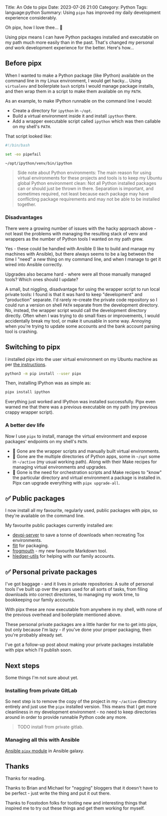 Title: An Ode to pipx
Date: 2023-07-26 21:00
Category: Python
Tags: language:python
Summary: Using `pipx` has improved my daily development experience considerably.

Oh pipx, how I love thee... 🎵

Using pipx means I can have Python packages installed and executable on my path
much more easily than in the past. That's changed my personal _and_ work
development experience for the better. Here's how...

## Before pipx

When I wanted to make a Python package (like IPython) available on the command
line in my Linux environment, I would get hacky... Using `virtualenv` and
boilerplate `bash` scripts I would manage package installs, and then wrap them
in a script to make them available on my `PATH`.

As an example, to make IPython runnable on the command line I would:

* Create a directory for `ipython` in `~/opt`.
* Build a virtual environment inside it and install `ipython` there.
* Add a wrapper executable script called `ipython` which was then callable on
  my shell's `PATH`.

That script looked like:

```sh
#!/bin/bash

set -eo pipefail

~/opt/ipython/venv/bin/ipython
```

> Side note about Python environments:
> The main reason for using virtual environments for these projects and tools is
> to keep my Ubuntu global Python environment clean: Not all Python installed
> packages can or should just be thrown in there. Separation is important, and
> sometimes required, not least because each package may have conflicting package
> requirements and may not be able to be installed together.


### Disadvantages

There were a growing number of issues with the hacky approach above - not least
the problems with managing the resulting stack of venv and wrappers as the
number of Python tools I wanted on my path grew.

Yes - these could be handled with Ansible (I like to build and manage my
machines with Ansible), but there always seems to be a lag between the time I
"need" a new thing on my command line, and when I manage to get it wired into
Ansible correctly.

Upgrades also became hard - where were all those manually managed tools? Which
ones should I update?

A small, but niggling, disadvantage for using the wrapper script to run local
private tools: I found is that it was hard to keep "development" and
"production" separate. I'd rarely re-create the private code repository so I
could run a version on shell `PATH` separate from the development directory.
No, instead, the wrapper script would call the development directory directly.
Often when I was trying to do small fixes or improvements, I would accidentally
break my tool, or make it unusable in some way. Annoying when you're trying to
update some accounts and the bank account parsing tool is crashing.

## Switching to pipx

I installed pipx into the user virtual environment on my Ubuntu machine as
per [the instructions](https://pypa.github.io/pipx/).

```sh
python3 -m pip install --user pipx
```

Then, installing IPython was as simple as:

```sh
pipx install ipython
```

Everything just worked and IPython was installed successfully. Pipx even warned
me that there was a previous executable on my path (my previous crappy wrapper
script).

### A better dev life

Now I use `pipx` to install, manage the virtual environment and expose
packages' endpoints on my shell's `PATH`.

* 🙅 Gone are the wrapper scripts and manually built virtual environments.
* 🙅 Gone are the multiple directories of Python apps, some in `~/opt` some in
  `~/active` (my usual working path). Along with their Make recipes for
  managing virtual environments and upgrades.
* 🙅 Gone is the need for orchestration scripts and Make recipes to "know" the
  particular directory and virtual environment a package is installed in. Pipx
  can upgrade everything with `pipx upgrade-all`.

## ✅ Public packages

I now install all my favourite, regularly used, public packages with pipx, so
they're available on the command line.

My favourite public packages currently installed are:

* [devpi-server](https://github.com/devpi/devpi) to save a tonne of downloads
  when recreating Tox environments.
* [flit](https://flit.pypa.io/en/stable/) for packaging.
* [frogmouth](https://github.com/Textualize/frogmouth/) - my new favourite
  Markdown tool.
* [hledger-utils](https://pypi.org/project/hledger-utils/) for helping with our
  family accounts.

## ✅ Personal private packages

I've got baggage - and it lives in private repositories: A suite of personal
tools I've built up over the years used for all sorts of tasks, from filing
downloads into correct directories, to managing my work time, to bookkeeping
our family accounts.

With pipx these are now executable from anywhere in my shell, with none of the
previous overhead and boilerplate mentioned above.

These personal private packages are a little harder for me to get into pipx,
but only because I'm lazy - if you've done your proper packaging, then you're
probably already set.

I've got a follow-up post about making your private packages installable with
pipx which I'll publish soon.

## Next steps

Some things I'm not sure about yet.

### Installing from private GitLab

So next step is to remove the copy of the project in my `~/active` directory
entirely and just use the `pipx` installed version. This means that I get more
cleanliness in my development environment - no need to keep directories around
in order to provide runnable Python code any more.

> TODO install from private gitlab.

### Managing all this with Ansible

[Ansible `pipx`
module](https://docs.ansible.com/ansible/latest/collections/community/general/pipx_module.html)
in Ansible galaxy.

## Thanks

Thanks for reading.

Thanks to Brian and Michael for "nagging" bloggers that it doesn't have to be
perfect - just write the thing and put it out there.

Thanks to Fosstodon folks for tooting new and interesting things that inspired
me to try out these things and get them working for myself.
